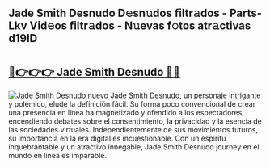 ## Jade Smith Desnudo D𝚎sn𝚞dos filtr𝚊dos - Parts-Lkv Vid𝚎os filtr𝚊dos - N𝚞evas f𝚘tos atr𝚊ctivas d19ID

# <h2><a href="http://mb2wvk.tromn.icu/?c=Jade+Smith+Desnudo">🔗👉👉👉 Jade Smith Desnudo 🔗🔗</a></h2>

[![Jade Smith Desnudo nuevo](https://i.imgur.com/pEAQMta.gif)](http://mb2wvk.tromn.icu/?c=Jade+Smith+Desnudo)
Jade Smith Desnudo, un personaje intrigante y polémico, elude la definición fácil. Su forma poco convencional de crear una presencia en línea ha magnetizado y ofendido a los espectadores, encendiendo debates sobre el consentimiento, la privacidad y la esencia de las sociedades virtuales. Independientemente de sus movimientos futuros, su importancia en la era digital es incuestionable. Con un espíritu inquebrantable y un atractivo innegable, Jade Smith Desnudo journey en el mundo en línea es imparable.

